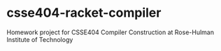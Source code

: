 # csse404-racket-compiler
Homework project for CSSE404 Compiler Construction at Rose-Hulman Institute of Technology
